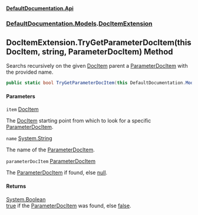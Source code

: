 #### [DefaultDocumentation.Api](index.md 'index')
### [DefaultDocumentation.Models](index.md#DefaultDocumentation.Models 'DefaultDocumentation.Models').[DocItemExtension](DocItemExtension.md 'DefaultDocumentation.Models.DocItemExtension')

## DocItemExtension.TryGetParameterDocItem(this DocItem, string, ParameterDocItem) Method

Searchs recursively on the given [DocItem](DocItem.md 'DefaultDocumentation.Models.DocItem') parent a [ParameterDocItem](ParameterDocItem.md 'DefaultDocumentation.Models.Parameters.ParameterDocItem') with the provided name.

```csharp
public static bool TryGetParameterDocItem(this DefaultDocumentation.Models.DocItem? item, string name, out DefaultDocumentation.Models.Parameters.ParameterDocItem? parameterDocItem);
```
#### Parameters

<a name='DefaultDocumentation.Models.DocItemExtension.TryGetParameterDocItem(thisDefaultDocumentation.Models.DocItem,string,DefaultDocumentation.Models.Parameters.ParameterDocItem).item'></a>

`item` [DocItem](DocItem.md 'DefaultDocumentation.Models.DocItem')

The [DocItem](DocItem.md 'DefaultDocumentation.Models.DocItem') starting point from which to look for a specific [ParameterDocItem](ParameterDocItem.md 'DefaultDocumentation.Models.Parameters.ParameterDocItem').

<a name='DefaultDocumentation.Models.DocItemExtension.TryGetParameterDocItem(thisDefaultDocumentation.Models.DocItem,string,DefaultDocumentation.Models.Parameters.ParameterDocItem).name'></a>

`name` [System.String](https_//docs.microsoft.com/en-us/dotnet/api/System.String 'System.String')

The name of the [ParameterDocItem](ParameterDocItem.md 'DefaultDocumentation.Models.Parameters.ParameterDocItem').

<a name='DefaultDocumentation.Models.DocItemExtension.TryGetParameterDocItem(thisDefaultDocumentation.Models.DocItem,string,DefaultDocumentation.Models.Parameters.ParameterDocItem).parameterDocItem'></a>

`parameterDocItem` [ParameterDocItem](ParameterDocItem.md 'DefaultDocumentation.Models.Parameters.ParameterDocItem')

The [ParameterDocItem](ParameterDocItem.md 'DefaultDocumentation.Models.Parameters.ParameterDocItem') if found, else [null](https://docs.microsoft.com/en-us/dotnet/csharp/language-reference/keywords/null 'https://docs.microsoft.com/en-us/dotnet/csharp/language-reference/keywords/null').

#### Returns
[System.Boolean](https_//docs.microsoft.com/en-us/dotnet/api/System.Boolean 'System.Boolean')  
[true](https://docs.microsoft.com/en-us/dotnet/csharp/language-reference/builtin-types/bool 'https://docs.microsoft.com/en-us/dotnet/csharp/language-reference/builtin-types/bool') if the [ParameterDocItem](ParameterDocItem.md 'DefaultDocumentation.Models.Parameters.ParameterDocItem') was found, else [false](https://docs.microsoft.com/en-us/dotnet/csharp/language-reference/builtin-types/bool 'https://docs.microsoft.com/en-us/dotnet/csharp/language-reference/builtin-types/bool').